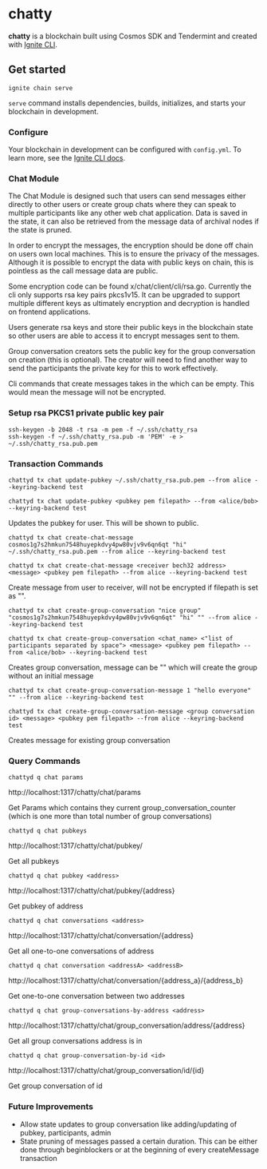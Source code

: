 # chatty
**chatty** is a blockchain built using Cosmos SDK and Tendermint and created with [Ignite CLI](https://ignite.com/cli).

## Get started

```
ignite chain serve
```

`serve` command installs dependencies, builds, initializes, and starts your blockchain in development.

### Configure

Your blockchain in development can be configured with `config.yml`. To learn more, see the [Ignite CLI docs](https://docs.ignite.com).

### Chat Module

The Chat Module is designed such that users can send messages either directly to other users or create group chats where they can speak to multiple participants like any other web chat application. Data is saved in the state, it can also be retrieved from the message data of archival nodes if the state is pruned.

In order to encrypt the messages, the encryption should be done off chain on users own local machines. This is to ensure the privacy of the messages. Although it is possible to encrypt the data with public keys on chain, this is pointless as the call message data are public.

Some encryption code can be found x/chat/client/cli/rsa.go. Currently the cli only supports rsa key pairs pkcs1v15. It can be upgraded to support multiple different keys as ultimately encryption and decryption is handled on frontend applications.

Users generate rsa keys and store their public keys in the blockchain state so other users are able to access it to encrypt messages sent to them. 

Group conversation creators sets the public key for the group conversation on creation (this is optional). The creator will need to find another way to send the participants the private key for this to work effectively.

Cli commands that create messages takes in the <pubkey pem filepath> which can be empty. This would mean the message will not be encrypted.

### Setup rsa PKCS1 private public key pair

```
ssh-keygen -b 2048 -t rsa -m pem -f ~/.ssh/chatty_rsa
ssh-keygen -f ~/.ssh/chatty_rsa.pub -m 'PEM' -e > ~/.ssh/chatty_rsa.pub.pem
```

### Transaction Commands

```
chattyd tx chat update-pubkey ~/.ssh/chatty_rsa.pub.pem --from alice --keyring-backend test
```
```
chattyd tx chat update-pubkey <pubkey pem filepath> --from <alice/bob> --keyring-backend test
```

Updates the pubkey for user. This will be shown to public.


```
chattyd tx chat create-chat-message cosmos1g7s2hmkun7548huyepkdvy4pw80vjv9v6qn6qt "hi" ~/.ssh/chatty_rsa.pub.pem --from alice --keyring-backend test
```
```
chattyd tx chat create-chat-message <receiver bech32 address> <message> <pubkey pem filepath> --from alice --keyring-backend test
```

Create message from user to receiver, will not be encrypted if filepath is set as "".


```
chattyd tx chat create-group-conversation "nice group" "cosmos1g7s2hmkun7548huyepkdvy4pw80vjv9v6qn6qt" "hi" "" --from alice --keyring-backend test
```
```
chattyd tx chat create-group-conversation <chat_name> <"list of participants separated by space"> <message> <pubkey pem filepath> --from <alice/bob> --keyring-backend test
```

Creates group conversation, message can be "" which will create the group without an initial message

```
chattyd tx chat create-group-conversation-message 1 "hello everyone" "" --from alice --keyring-backend test
```
```
chattyd tx chat create-group-conversation-message <group conversation id> <message> <pubkey pem filepath> --from alice --keyring-backend test
```

Creates message for existing group conversation


### Query Commands
```
chattyd q chat params
```
http://localhost:1317/chatty/chat/params

Get Params which contains they current group_conversation_counter (which is one more than total number of group conversations)

```
chattyd q chat pubkeys
```
http://localhost:1317/chatty/chat/pubkey/

Get all pubkeys

```
chattyd q chat pubkey <address>
```
http://localhost:1317/chatty/chat/pubkey/{address}

Get pubkey of address

```
chattyd q chat conversations <address>
```
http://localhost:1317/chatty/chat/conversation/{address}

Get all one-to-one conversations of address

```
chattyd q chat conversation <addressA> <addressB>
```
http://localhost:1317/chatty/chat/conversation/{address_a}/{address_b}

Get one-to-one conversation between two addresses

```
chattyd q chat group-conversations-by-address <address>
```
http://localhost:1317/chatty/chat/group_conversation/address/{address}

Get all group conversations address is in

```
chattyd q chat group-conversation-by-id <id>
```
http://localhost:1317/chatty/chat/group_conversation/id/{id}

Get group conversation of id


### Future Improvements

- Allow state updates to group conversation like adding/updating of pubkey, participants, admin
- State pruning of messages passed a certain duration. This can be either done through beginblockers or at the beginning of every createMessage transaction


